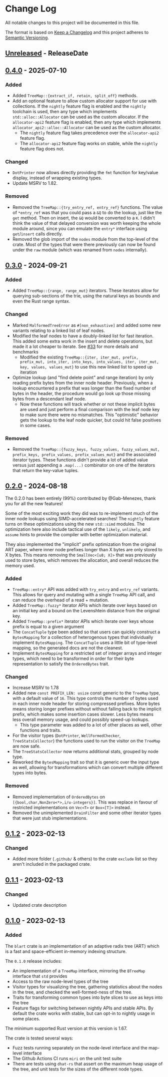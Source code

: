 # Change Log

All notable changes to this project will be documented in this file.

The format is based on [Keep a Changelog](http://keepachangelog.com/)
and this project adheres to [Semantic Versioning](http://semver.org/).

<!-- next-header -->

## [Unreleased] - ReleaseDate

## [0.4.0] - 2025-07-10

### Added

 - Added `TreeMap::{extract_if, retain, split_off}` methods.
 - Add an optional feature to allow custom allocator support for use with collections. If the `nightly` feature flag is enabled and the `nightly` toolchain is used, then any type which implements `std::alloc::Allocator` can be used as the custom allocator. If the `allocator-api2` feature flag is enabled, then any type which implements `allocator_api2::alloc::Allocator` can be used as the custom allocator.
    - The `nightly` feature flag takes precedence over the `allocator-api2` feature flag.
    - The `allocator-api2` feature flag works on stable, while the `nightly` feature flag does not.

### Changed

 - `DotPrinter` now allows directly providing the `fmt` function for key/value display, instead of wrapping existing types.
 - Update MSRV to 1.82.

### Removed

 - Removed the `TreeMap::{try_entry_ref, entry_ref}` functions. The value of `*entry_ref` was that you could pass a `&Q` to do the lookup, just like the `get` method. Then on insert, the `&Q` would be converted to a `K`. I didn't think the value of that delayed conversion was worth keeping the whole module around, since you can emulate the `entry*` interface using `get`/`insert` calls directly.
 - Removed the glob import of the `nodes` module from the top-level of the crate. Most of the types that were there previously can now be found under the `raw` module (which was renamed from `nodes` internally).

## [0.3.0] - 2024-09-21

### Added

 - Added `TreeMap::{range, range_mut}` iterators. These iterators allow for querying sub-sections of the trie, using the natural keys as bounds and even the Rust range syntax.

### Changed

 - Marked `MalformedTreeError` as `#[non_exhaustive]` and added some new variants relating to a linked list of leaf nodes.
 - Modified the leaf nodes to have a doubly-linked list for fast iteration. This added some extra work in the insert and delete operations, but made it a lot cheaper to iterate. See [#33](https://github.com/declanvk/blart/pull/33) for more details and benchmarks
   - Modified the existing `TreeMap::{iter, iter_mut, prefix, prefix_mut, into_iter, into_keys, into_values, iter, iter_mut, key, values, values_mut}` to use this new linked list to speed up iteration
 - Optimize lookup (and "find delete point" and range iteration) by only reading prefix bytes from the inner node header. Previously, when a lookup encountered a prefix that was longer than the fixed number of bytes in the header, the procedure would go look up those missing bytes from a descendant leaf node.
   - Now these functions will track whether or not these implicit bytes are used and just perform a final comparison with the leaf node key to make sure there were no mismatches. This "optimistic" behavior gets the lookup to the leaf node quicker, but could hit false positives in some cases.

### Removed

 - Removed the `TreeMap::{fuzzy_keys, fuzzy_values, fuzzy_values_mut, prefix_keys, prefix_values, prefix_values_mut}` and the associated iterator types. These functions didn't provide a lot of added value versus just appending a `.map(...)` combinator on one of the iterators that return the key-value tuples.

## [0.2.0] - 2024-08-18

The 0.2.0 has been entirely (99%) contributed by @Gab-Menezes, thank you for all the new features!

Some of the most exciting work they did was to re-implement much of the inner node lookups using SIMD-accelerated searches! The `nightly` feature turns on these optimizations using the new `std::simd` modules. The optimization here also include tactical use of the `likely`, `unlikely`, and `assume` hints to provide the compiler with better optimization material.

They also implemented the "implicit" prefix optimization from the original ART paper, where inner node prefixes longer than X bytes are only stored to X bytes. This means removing the `SmallVec<[u8; X]>` that was previously used to store bytes, which removes the allocation, and overall reduces the memory used.

### Added

 - `TreeMap::entry*` API was added with `try_entry` and `entry_ref` variants. This allows for query and mutating with a single `TreeMap` API call, and can reduce the overhead of a read + mutation.
 - Added `TreeMap::fuzzy*` iterator APIs which iterate over keys based on an initial key and a bound on the Levenshtein distance from the original key.
 - Added `TreeMap::prefix*` iterator APIs which iterate over keys whose prefix is equal to a given argument
 - The `ConcatTuple` type been added so that users can quickly construct a `BytesMapping` for a collection of heterogenous types that individually implement `BytesMapping`. The `ConcatTuple` uses a little bit of type-level mapping, so the generated docs are not the cleanest.
 - Implement `BytesMapping` for a restricted set of integer arrays and integer types, which need to be transformed in order for their byte representation to satisfy the `OrderedBytes` trait.

### Changed

 - Increase MSRV to 1.78
 - Added new `const PREFIX_LEN: usize` const generic to the `TreeMap` type, with a default value of `16`. This type controls the number of bytes used in each inner node header for storing compressed prefixes. More bytes means storing longer prefixes without without falling back to the implicit prefix, which makes some insertion cases slower. Less bytes means less overall memory usage, and could possibly speed-up lookups.
     - This type parameter was added to a lot of other places as well, other functions and traits.
 - For the visitor types (`DotPrinter`, `WellFormedChecker`, `TreeStatsCollector`) the functions used to run the visitor on the `TreeMap` are now safe.
 - The `TreeStatsCollector` now returns additional stats, grouped by node type.
 - Reworked the `BytesMapping` trait so that it is generic over the input type as well, allowing for transformations which can convert multiple different types into bytes.

### Removed

 - Removed implementation of `OrderedBytes` on `[{bool,char,NonZero<*>,i/u-integers}]`. This was replace in favour of restricted implementations on `Vec<T>` or `Box<[T]>` instead.
 - Removed the unimplemented `DrainFilter` and some other iterator types that were just stub implementations.

## [0.1.2] - 2023-02-13

### Changed
 - Added more folder (`.github/` & others) to the crate `exclude` list so they
   aren't included in the packaged crate.

## [0.1.1] - 2023-02-13

### Changed
 - Updated crate description

## [0.1.0] - 2023-02-13

### Added

The `blart` crate is an implementation of an adaptive radix tree (ART) which is a fast and space-efficient in-memory indexing structure.

The `0.1.0` release includes:
 - An implementation of a `TreeMap` interface, mirroring the `BTreeMap` interface that `std` provides
 - Access to the raw node-level types of the tree
 - Visitor types for visualizing the tree, gathering statistics about the nodes in the tree, and checked the well-formed-ness of the tree.
 - Traits for transforming common types into byte slices to use as keys into the tree
 - Feature flags for switching between nightly APIs and stable APIs. By default the crate works with stable, but can opt-in to nightly usage in some places.

The minimum supported Rust version at this version is 1.67.

The crate is tested several ways:
 - Fuzz tests running separately on the node-level interface and the map-level interface
 - The Github Actions CI runs `miri` on the unit test suite
 - There are tests using `dhat-rs` that assert on the maximum heap usage of the
   tree, and unit tests for the sizes of the different node types.

<!-- next-url -->
[Unreleased]: https://github.com/declanvk/blart/compare/v0.4.0...HEAD
[0.4.0]: https://github.com/declanvk/blart/compare/v0.3.0...v0.4.0
[0.3.0]: https://github.com/declanvk/blart/compare/v0.2.0...v0.3.0
[0.2.0]: https://github.com/declanvk/blart/compare/v0.1.2...v0.2.0
[0.1.2]: https://github.com/declanvk/blart/compare/v0.1.1...v0.1.2
[0.1.1]: https://github.com/declanvk/blart/compare/v0.1.0...v0.1.1
[0.1.0]: https://github.com/declanvk/blart/compare/54af3b8...v0.1.0
